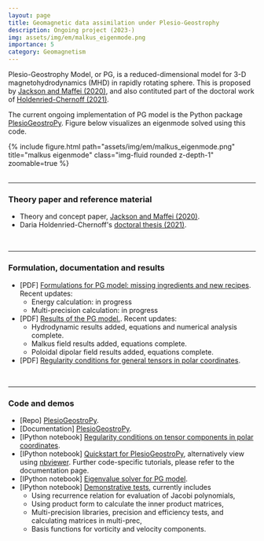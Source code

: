 ```yaml
---
layout: page
title: Geomagnetic data assimilation under Plesio-Geostrophy
description: Ongoing project (2023-)
img: assets/img/em/malkus_eigenmode.png
importance: 5
category: Geomagnetism
---
```


Plesio-Geostrophy Model, or PG, is a reduced-dimensional model for 3-D magnetohydrodynamics (MHD) in rapidly rotating sphere.
This is proposed by [Jackson and Maffei (2020)](https://royalsocietypublishing.org/doi/10.1098/rspa.2020.0513), and also contituted part of the doctoral work of [Holdenried-Chernoff (2021)](https://www.research-collection.ethz.ch/handle/20.500.11850/509840).

The current ongoing implementation of PG model is the Python package [PlesioGeostroPy](https://github.com/GentleMin/PlesioGeostroPy).
Figure below visualizes an eigenmode solved using this code.

<div class="row">
    <div class="col-sm mt-3 mt-md-0">
        {% include figure.html path="assets/img/em/malkus_eigenmode.png" title="malkus eigenmode" class="img-fluid rounded z-depth-1" zoomable=true %}
    </div>
</div>
<br />

---

### Theory paper and reference material
- Theory and concept paper, [Jackson and Maffei (2020)](https://royalsocietypublishing.org/doi/10.1098/rspa.2020.0513).
- Daria Holdenried-Chernoff's [doctoral thesis (2021)](https://www.research-collection.ethz.ch/handle/20.500.11850/509840).

<br />

---

### Formulation, documentation and results
- [PDF] <a href="{{ 'assets/pdf/PG_Ingredients.pdf' | relative_url }}">Formulations for PG model: missing ingredients and new recipes</a>. Recent updates:
  - Energy calculation: in progress
  - Multi-precision calculation: in progress
- [PDF] <a href="{{ 'assets/pdf/PG_Results.pdf' | relative_url }}">Results of the PG model.</a>. Recent updates:
  - Hydrodynamic results added, equations and numerical analysis complete.
  - Malkus field results added, equations complete.
  - Poloidal dipolar field results added, equations complete.
- [PDF] <a href="{{ 'assets/pdf/regular_tensors_polar_coordinates.pdf' | relative_url }}">Regularity conditions for general tensors in polar coordinates</a>.

<br />

---

### Code and demos
- [Repo] [PlesioGeostroPy](https://github.com/GentleMin/PlesioGeostroPy).
- [Documentation] [PlesioGeostroPy](https://gentlemin.github.io/PlesioGeostroPy/).
- [IPython notebook] [Regularity conditions on tensor components in polar coordinates](https://nbviewer.org/github/GentleMin/PlesioGeostroPy/blob/main/demos/Demo_Regularity.ipynb).
- [IPython notebook] [Quickstart for PlesioGeostroPy](https://gentlemin.github.io/PlesioGeostroPy/demos/Demo_PlesioGeostroPy_Basics.html), alternatively view using [nbviewer](https://nbviewer.org/github/GentleMin/PlesioGeostroPy/blob/main/demos/Demo_PlesioGeostroPy_Basics.ipynb). Further code-specific tutorials, please refer to the documentation page.
- [IPython notebook] [Eigenvalue solver for PG model](https://nbviewer.org/github/GentleMin/PlesioGeostroPy/blob/main/Eigen_Solve.ipynb).
- [IPython notebook] [Demonstrative tests](https://nbviewer.org/github/GentleMin/PlesioGeostroPy/blob/main/Tests.ipynb), currently includes
  - Using recurrence relation for evaluation of Jacobi polynomials,
  - Using product form to calculate the inner product matrices,
  - Multi-precision libraries, precision and efficiency tests, and calculating matrices in multi-prec,
  - Basis functions for vorticity and velocity components.
